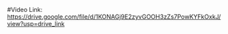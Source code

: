 #Video Link: 
https://drive.google.com/file/d/1KONAGj9E2zyvGOOH3zZs7PowKYFkOxkJ/view?usp=drive_link 

